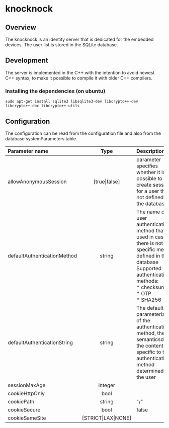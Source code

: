 # knocknock

## Overview
The knocknock is an identity server that is dedicated for the embedded devices. The user list is stored in the SQLite database.

## Development
The server is implemented in the C++ with the intention to avoid newest C++ syntax, to make it possible to compile it with older C++ compilers.

### Installing the dependencies (on ubuntu)

`sudo apt-get install sqlite3 libsqlite3-dev libcrypto++-dev libcrypto++-doc libcrypto++-utils`

## Configuration

The configuration can be read from the configuration file and also from the database systemParameters table.

| Parameter name        | Type         | Description                     |
|:---| :---: | :--- |
| allowAnonymousSession | [true\|false]| parameter specifies whether it is possible to create session for a user that is not defined in the database |
| defaultAuthenticationMethod | string | The name of the user authentication method that is used in case there is not user specific method defined in the database <br> Supported authentication methods: <br> * checksum <br> * OTP <br>* SHA256 |
| defaultAuthenticationString | string | The default parameterization of the authentication method, the semanticsdo of the contents is specific to the authentication method determined for the user |
| sessionMaxAge | integer | |
| cookieHttpOnly | bool | |
| cookiePath | string | "/"|
| cookieSecure| bool |false|
| cookieSameSite |[STRICT\|LAX\|NONE] | |

